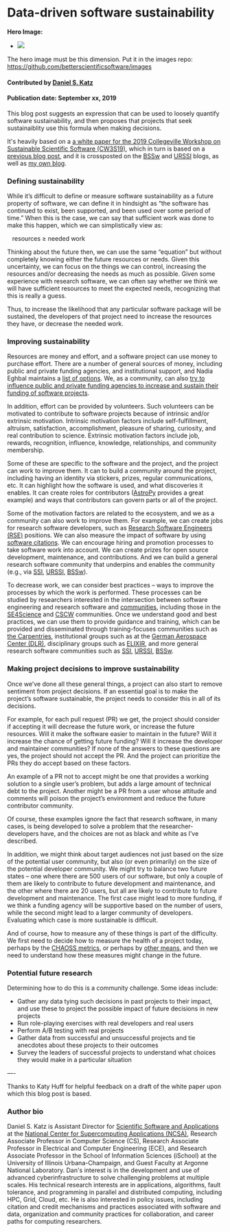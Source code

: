 # Data-driven software sustainability

**Hero Image:**

 - <img src='https://github.com/betterscientificsoftware/images/raw/master/Blog_081318_SoftVer.png' />
 
The hero image must be this dimension.  Put it in the images repo:  https://github.com/betterscientificsoftware/images

#### Contributed by [Daniel S. Katz](https://github.com/danielskatz "Daniel S. Katz's GitHub Profile")

#### Publication date: September xx, 2019

This blog post suggests an expression that can be used to loosely quantify software sustainability, and then proposes that projects that seek sustainaiblity use this formula when making decisions.

It's heavily based on a [a white paper for the 2019 Collegeville Workshop on Sustainable Scientific Software (CW3S19)](https://collegeville.github.io/CW3S19/WorkshopResources/WhitePapers/KatzDanielS_CW3S19_white_paper.pdf),
which in turn is based on a [previous blog post](https://danielskatzblog.wordpress.com/2018/09/26/fundamentals-of-software-sustainability/),
and it is crossposted on the [BSSw](https://bssw.io/blog_posts) and [URSSI](http://urssi.us/blog/) blogs, as well as [my own blog](https://danielskatzblog.wordpress.com). 

### Defining sustainability

While it’s difficult to define or measure software sustainability as a future property of software, we can define it in hindsight as “the software has continued to exist, been supported, and been used over some period of time.” When this is the case, we can say that sufficient work was done to make this happen, which we can simplistically view as:

&nbsp;&nbsp;&nbsp;resources ≥ needed work

Thinking about the future then, we can use the same “equation” but without completely knowing either the future resources or needs.  Given this uncertainty, we can focus on the things we can control, increasing the resources and/or decreasing the needs as much as possible. Given some experience with research software, we can often say whether we think we will have sufficient resources to meet the expected needs, recognizing that this is really a guess.

Thus, to increase the likelihood that any particular software package will be sustained, the developers of that project need to increase the resources they have, or decrease the needed work.

### Improving sustainability

Resources are money and effort, and a software project can use money to purchase effort. There are a number of general sources of money, including public and private funding agencies, and institutional support, and Nadia Eghbal maintains a [list of options](https://github.com/nayafia/lemonade-stand). We, as a community, can also [try to influence public and private funding agencies to increase and sustain their funding of software projects](http://www.researchsoft.org/).

In addition, effort can be provided by volunteers. Such volunteers can be motivated to contribute to software projects because of intrinsic and/or extrinsic motivation. Intrinsic motivation factors include self-fulfillment, altruism, satisfaction, accomplishment, pleasure of sharing, curiosity, and real contribution to science. Extrinsic motivation factors include job, rewards, recognition, influence, knowledge, relationships, and community membership.

Some of these are specific to the software and the project, and the project can work to improve them. It can to build a community around the project, including having an identity via stickers, prizes, regular communications, etc. It can highlight how the software is used, and what discoveries it enables. It can create roles for contributors ([AstroPy](https://www.astropy.org/) provides a great example) and ways that contributors can govern parts or all of the project.

Some of the motivation factors are related to the ecosystem, and we as a community can also work to improve them. For example, we can create jobs for research software developers, such as [Research Software Engineers (RSE)](https://rse.ac.uk/) positions. We can also measure the impact of software by using [software citations](https://doi.org/10.7717/peerj-cs.86). We can encourage hiring and promotion processes to take software work into account. We can create prizes for open source development, maintenance, and contributions. And we can build a general research software community that underpins and enables the community (e.g., via [SSI](https://www.software.ac.uk/), [URSSI](http://urssi.us/), [BSSw](https://bssw.io/)).

To decrease work, we can consider best practices – ways to improve the processes by which the work is performed. These processes can be studied by researchers interested in the intersection between software engineering and research software and [communities](https://doi.org/10.1109/MCSE.2018.2883051), including those in the [SE4Science](https://se4science.org/) and [CSCW]() communities. Once we understand good and best practices, we can use them to provide guidance and training, which can be provided and disseminated through training-focuses communities such as [the Carpentries](https://www.carpentries.org/), institutional groups such as at the [German Aerospace Center (DLR)](https://rse.dlr.de/), disciplinary groups such as [ELIXIR](https://elixir-europe.org/platforms/tools), and more general research software communities such as [SSI](https://www.software.ac.uk/), [URSSI](http://urssi.us/), [BSSw](https://bssw.io/).

### Making project decisions to improve sustainability

Once we’ve done all these general things, a project can also start to remove sentiment from project decisions. If an essential goal is to make the project’s software sustainable, the project needs to consider this in all of its decisions.

For example, for each pull request (PR) we get, the project should consider if accepting it will decrease the future work, or increase the future resources. Will it make the software easier to maintain in the future? Will it increase the chance of getting future funding? Will it increase the developer and maintainer communities?  If none of the answers to these questions are yes, the project should not accept the PR. And the project can prioritize the PRs they do accept based on these factors.

An example of a PR not to accept might be one that provides a working solution to a single user’s problem, but adds a large amount of technical debt to the project. Another might be a PR from a user whose attitude and comments will poison the project’s environment and reduce the future contributor community.

Of course, these examples ignore the fact that research software, in many cases, is being developed to solve a problem that the researcher-developers have, and the choices are not as black and white as I’ve described.

In addition, we might think about target audiences not just based on the size of the potential user community, but also (or even primarily) on the size of the potential developer community. We might try to balance two future states – one where there are 500 users of our software, but only a couple of them are likely to contribute to future development and maintenance, and the other where there are 20 users, but all are likely to contribute to future development and maintenance.  The first case might lead to more funding, if we think a funding agency will be supportive based on the number of users, while the second might lead to a larger community of developers. Evaluating which case is more sustainable is difficult.

And of course, how to measure any of these things is part of the difficulty. We first need to decide how to measure the health of a project today, perhaps by the [CHAOSS metrics](https://chaoss.community/), or perhaps by [other means](https://projects.iq.harvard.edu/osshealthindex), and then we need to understand how these measures might change in the future.

### Potential future research

Determining how to do this is a community challenge. Some ideas include:

* Gather any data tying such decisions in past projects to their impact, and use these to project the possible impact of future decisions in new projects
* Run role-playing exercises with real developers and real users
* Perform A/B testing with real projects
* Gather data from successful and unsuccessful projects and tie anecdotes about these projects to their outcomes
* Survey the leaders of successful projects to understand what choices they would make in a particular situation
 
—-

Thanks to Katy Huff for helpful feedback on a draft of the white paper upon which this blog post is based.


### Author bio

Daniel S. Katz is Assistant Director for [Scientific Software and Applications](http://ssa.ncsa.illinois.edu) at the [National Center for Supercomputing Applications (NCSA)](http://www.ncsa.illinois.edu), Research Associate Professor in Computer Science (CS), Research Associate Professor in Electrical and Computer Engineering (ECE), and Research Associate Professor in the School of Information Sciences (iSchool) at the University of Illinois Urbana-Champaign, and Guest Faculty at Argonne National Laboratory. Dan's interest is in the development and use of advanced cyberinfrastructure to solve challenging problems at multiple scales. His technical research interests are in applications, algorithms, fault tolerance, and programming in parallel and distributed computing, including HPC, Grid, Cloud, etc. He is also interested in policy issues, including citation and credit mechanisms and practices associated with software and data, organization and community practices for collaboration, and career paths for computing researchers.


<!---
Publish: No
Categories: sustainability
Topics: testing
Tags: bssw-blog-article
Level: 2
Prerequisites: default
Aggregate: none
--->

